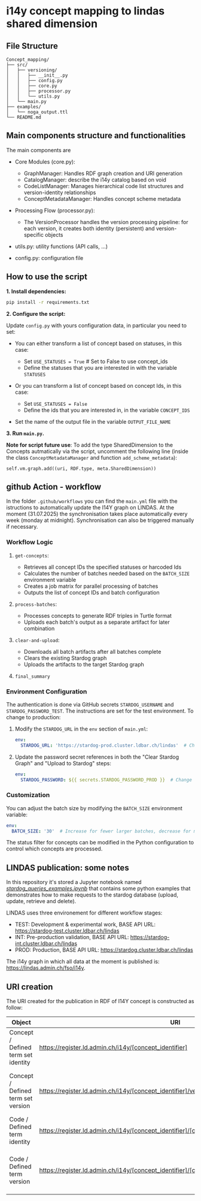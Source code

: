 # i14y concept mapping to lindas shared dimension

## File Structure

```
Concept_mapping/
├── src/
│   ├── versioning/          
│   │   ├── __init__.py
│   │   ├── config.py    
│   │   ├── core.py      
│   │   ├── processor.py   
│   │   └── utils.py        
│   └── main.py
├── examples/            
│   └── noga_output.ttl          
└── README.md
```

## Main components structure and functionalities

The main components are

- Core Modules (core.py):
    - GraphManager: Handles RDF graph creation and URI generation
    - CatalogManager: describe the i14y catalog based on void
    - CodeListManager: Manages hierarchical code list structures and version-identity relationships
    - ConceptMetadataManager: Handles concept scheme metadata 

- Processing Flow (processor.py):
    - The VersionProcessor handles the version processing pipeline: for each version, it creates both identity (persistent) and version-specific objects
      
- utils.py: utility functions (API calls, ...)
  
- config.py: configuration file
      
## How to use the script

**1. Install dependencies:**
```bash
pip install -r requirements.txt
```

**2. Configure the script:**

Update `config.py` with yours configuration data, in particular you need to set: 

- You can either transform a list of concept based on statuses, in this case:
  - Set `USE_STATUSES = True`  # Set to False to use concept_ids
  - Define the statuses that you are interested in with the variable `STATUSES`
      
- Or you can transform a list of concept based on concept Ids, in this case:
  - Set `USE_STATUSES = False`
  - Define the ids that you are interested in, in the variable `CONCEPT_IDS`
    
- Set the name of the output file in the variable `OUTPUT_FILE_NAME`

**3. Run `main.py`.** 

**Note for script future use**: To add the type SharedDimension to the Concepts autmatically via the script, uncomment the following line (inside the class `ConceptMetadataManager` and function `add_scheme_metadata`):

```
self.vm.graph.add((uri, RDF.type, meta.SharedDimension))   

```
## github Action - workflow
In the folder `.github/workflows` you can find the `main.yml` file with the istructions to automatically update the I14Y graph on LINDAS. At the moment (31.07.2025) the synchronisation takes place automatically every week (monday at midnight). Synchronisation can also be triggered manually if necessary. 

### Workflow Logic

1. `get-concepts`:
   - Retrieves all concept IDs the specified statuses or harcoded Ids
   - Calculates the number of batches needed based on the `BATCH_SIZE` environment variable
   - Creates a job matrix for parallel processing of batches
   - Outputs the list of concept IDs and batch configuration

2. `process-batches`:
   - Processes concepts to generate RDF triples in Turtle format
   - Uploads each batch's output as a separate artifact for later combination

3. `clear-and-upload`:
   - Downloads all batch artifacts after all batches complete
   - Clears the existing Stardog graph
   - Uploads the artifacts to the target Stardog graph

4. `final_summary`

### Environment Configuration

The authentication is done via GitHub secrets `STARDOG_USERNAME` and `STARDOG_PASSWORD_TEST`. The instructions are set for the test environment. To change to production:

1. Modify the `STARDOG_URL` in the `env` section of `main.yml`:
   ```yaml
   env:
     STARDOG_URL: 'https://stardog-prod.cluster.ldbar.ch/lindas'  # Change from test to prod
   ```

2. Update the password secret references in both the "Clear Stardog Graph" and "Upload to Stardog" steps:
   ```yaml
   env:
     STARDOG_PASSWORD: ${{ secrets.STARDOG_PASSWORD_PROD }}  # Change from TEST to PROD
   ```

### Customization

You can adjust the batch size by modifying the `BATCH_SIZE` environment variable:
```yaml
env:
  BATCH_SIZE: '30'  # Increase for fewer larger batches, decrease for more smaller batches
```

The status filter for concepts can be modified in the Python configuration to control which concepts are processed.

## LINDAS publication: some notes

In this repository it's stored a Jupyter notebook named [*stardog_queries_examples.ipynb*](https://github.com/I14Y-ch/LINDAS/blob/9675b7e044e4607322d0e67806172c5d66ae2ad7/stardog_queries_examples.ipynb) that contains some python examples that demonstrates how to make requests to the stardog database (upload, update, retrieve and delete). 

LINDAS uses three environement for different workflow stages:
- TEST: Development & experimental work, BASE API URL: https://stardog-test.cluster.ldbar.ch/lindas
- INT: Pre-production validation, BASE API URL: https://stardog-int.cluster.ldbar.ch/lindas	
- PROD: Production, BASE API URL: https://stardog.cluster.ldbar.ch/lindas

The i14y graph in which all data at the moment is published is: https://lindas.admin.ch/fso/i14y.

## URI creation

The URI created for the publication in RDF of I14Y concept is constructed as follow:

| Object    | URI |  Name | 
| -------- | ------- | ------- |
| Concept / Defined term set identity |https://register.ld.admin.ch/i14y/[concept_identifier] | [concept name] + " (identitiy)"|
| Concept / Defined term set version |https://register.ld.admin.ch/i14y/[concept_identifier]/version/[version_number] | [concept name] + " (version " + [version number] ")"|
| Code / Defined term identity |https://register.ld.admin.ch/i14y/[concept_identifier]/[code_identifier] | [code name] + " (identitiy)" |
| Code / Defined term version |https://register.ld.admin.ch/i14y/[concept_identifier]/[code_identifier]/version/[version_number]| [code name] + " (version " + [version number] ")"|






